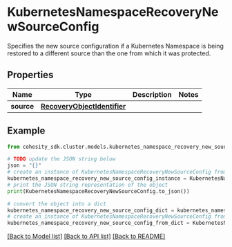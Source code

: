 # KubernetesNamespaceRecoveryNewSourceConfig

Specifies the new source configuration if a Kubernetes Namespace is being restored to a different source than the one from which it was protected.

## Properties

Name | Type | Description | Notes
------------ | ------------- | ------------- | -------------
**source** | [**RecoveryObjectIdentifier**](RecoveryObjectIdentifier.md) |  | 

## Example

```python
from cohesity_sdk.cluster.models.kubernetes_namespace_recovery_new_source_config import KubernetesNamespaceRecoveryNewSourceConfig

# TODO update the JSON string below
json = "{}"
# create an instance of KubernetesNamespaceRecoveryNewSourceConfig from a JSON string
kubernetes_namespace_recovery_new_source_config_instance = KubernetesNamespaceRecoveryNewSourceConfig.from_json(json)
# print the JSON string representation of the object
print(KubernetesNamespaceRecoveryNewSourceConfig.to_json())

# convert the object into a dict
kubernetes_namespace_recovery_new_source_config_dict = kubernetes_namespace_recovery_new_source_config_instance.to_dict()
# create an instance of KubernetesNamespaceRecoveryNewSourceConfig from a dict
kubernetes_namespace_recovery_new_source_config_from_dict = KubernetesNamespaceRecoveryNewSourceConfig.from_dict(kubernetes_namespace_recovery_new_source_config_dict)
```
[[Back to Model list]](../README.md#documentation-for-models) [[Back to API list]](../README.md#documentation-for-api-endpoints) [[Back to README]](../README.md)


